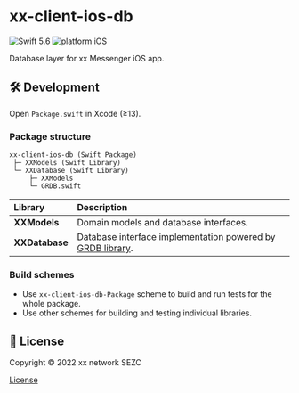 # xx-client-ios-db

![Swift 5.6](https://img.shields.io/badge/swift-5.6-orange.svg)
![platform iOS](https://img.shields.io/badge/platform-iOS-blue.svg)

Database layer for xx Messenger iOS app.

## 🛠 Development

Open `Package.swift` in Xcode (≥13).

### Package structure

```
xx-client-ios-db (Swift Package)
 ├─ XXModels (Swift Library)
 └─ XXDatabase (Swift Library)
     ├─ XXModels
     └─ GRDB.swift
```

|Library|Description|
|:--|:--|
|**XXModels**|Domain models and database interfaces.|
|**XXDatabase**|Database interface implementation powered by [GRDB library](https://github.com/groue/GRDB.swift).|

### Build schemes

- Use `xx-client-ios-db-Package` scheme to build and run tests for the whole package.
- Use other schemes for building and testing individual libraries.

## 📄 License

Copyright © 2022 xx network SEZC

[License](LICENSE)

